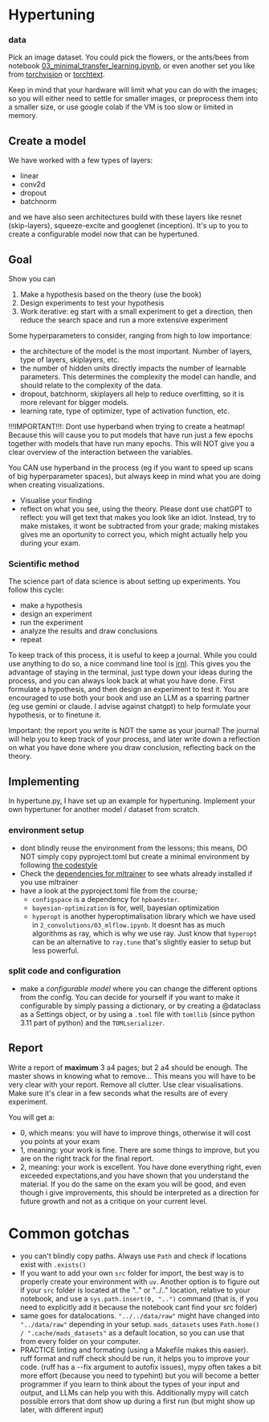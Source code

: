 # Hypertuning
### data
Pick an image dataset.
You could pick the flowers, or the ants/bees from notebook [03_minimal_transfer_learning.ipynb](03_minimal_transfer_learning.ipynb), or even another set you like from [torchvision](https://pytorch.org/vision/0.8/datasets.html) or [torchtext](https://pytorch.org/text/stable/datasets.html#imdb).

Keep in mind that your hardware will limit what you can do with the images; so you will either need to settle for smaller images, or preprocess them into a smaller size, or use google colab if the VM is too slow or limited in memory.

## Create a model
We have worked with a few types of layers:
- linear
- conv2d
- dropout
- batchnorm

and we have also seen architectures build with these layers like resnet (skip-layers), squeeze-excite and googlenet (inception).
It's up to you to create a configurable model now that can be hypertuned.

## Goal

Show you can
1. Make a hypothesis based on the theory (use the book)
1. Design experiments to test your hypothesis
1. Work iterative: eg start with a small experiment to get a direction, then reduce the search space and run a more extensive experiment

Some hyperparameters to consider, ranging from high to low importance:
- the architecture of the model is the most important. Number of layers, type of layers, skiplayers, etc.
- the number of hidden units directly impacts the number of learnable parameters. This determines the complexity the model can handle, and should relate to the complexity of the data.
- dropout, batchnorm, skiplayers all help to reduce overfitting, so it is more relevant for bigger models.
- learning rate, type of optimizer, type of activation function, etc.

!!!IMPORTANT!!!:
Dont use hyperband when trying to create a heatmap! Because this will cause you to put models that have run just a few epochs together with models that have run many epochs. This will NOT give you a clear overview of the interaction between the variables.

You CAN use hyperband in the process (eg if you want to speed up scans of big hyperparameter spaces), but always keep in mind what you are doing when creating visualizations.

- Visualise your finding
- reflect on what you see, using the theory. Please dont use chatGPT to reflect: you will get text that makes you look like an idiot. Instead, try to make mistakes, it wont be subtracted from your grade; making mistakes gives me an oportunity to correct you, which might actually help you during your exam.

### Scientific method
The science part of data science is about setting up experiments. You follow this cycle:
- make a hypothesis
- design an experiment
- run the experiment
- analyze the results and draw conclusions
- repeat

To keep track of this process, it is useful to keep a journal. While you could use anything to do so, a nice command line tool is [jrnl](https://jrnl.sh/en/stable/). This gives you the advantage of staying in the terminal, just type down your ideas during the process, and you can always look back at what you have done.
First formulate a hypothesis, and then design an experiment to test it. You are encouraged to use both your book and use an LLM as a sparring partner (eg use gemini or claude. I advise against chatgpt) to help formulate your hypothesis, or to finetune it.

Important: the report you write is NOT the same as your journal! The journal will help you to keep track of your process, and later write down a reflection on what you have done where you draw conclusion, reflecting back on the theory.


## Implementing
In hypertune.py, I have set up an example for hypertuning.
Implement your own hypertuner for another model / dataset from scratch.

### environment setup
- dont blindly reuse the environment from the lessons; this means, DO NOT simply copy pyproject.toml but create a minimal environment by following [the codestyle](https://github.com/raoulg/codestyle/blob/main/docs/make_a_module.md)
- Check the [dependencies for mltrainer](https://github.com/raoulg/mltrainer/blob/main/pyproject.toml) to see whats already installed if you use mltrainer
- have a look at the pyproject.toml file from the course;
    - `configspace` is a dependency for `hpbandster`.
    - `bayesian-optimization` is for, well, bayesian optimization
    - `hyperopt` is another hyperoptimalisation library which we have used in `2_convolutions/03_mlflow.ipynb`. It doesnt has as much algorithms as ray, which is why we use ray. Just know that `hyperopt` can be an alternative to `ray.tune` that's slightly easier to setup but less powerful.

### split code and configuration
- make a *configurable model* where you can change the different options from the config. You can decide for yourself if you want to make it configurable by simply passing a dictionary, or by creating a @dataclass as a Settings object, or by using a `.toml` file with `tomllib` (since python 3.11 part of python) and the `TOMLserializer`.

## Report
Write a report of **maximum** 3 a4 pages; but 2 a4 should be enough. The master shows in knowing what to remove...
This means you will have to be very clear with your report. Remove all clutter. Use clear visualisations. Make sure it's clear in a few seconds what the results are of every experiment.

You will get a:
- 0, which means: you will have to improve things, otherwise it will cost you points at your exam
- 1, meaning: your work is fine. There are some things to improve, but you are on the right track for the final report.
- 2, meaning: your work is excellent. You have done everything right, even exceeded expectations,and you have shown that you understand the material. If you do the same on the exam you will be good, and even though i give improvements, this should be interpreted as a direction for future growth and not as a critique on your current level.

# Common gotchas
- you can't blindly copy paths. Always use `Path` and check if locations exist with `.exists()`
- If you want to add your own `src` folder for import, the best way is to properly create your environment with `uv`. Another option is to figure out if your `src` folder is located at the ".." or "../.." location, relative to your notebook, and use a `sys.path.insert(0, "..")` command (that is, if you need to explicitly add it because the notebook cant find your src folder)
- same goes for datalocations. `"../../data/raw"` might have changed into `"../data/raw"` depending in your setup. `mads_datasets` uses `Path.home() / ".cache/mads_datasets"` as a default location, so you can use that from every folder on your computer.
- PRACTICE linting and formating (using a Makefile makes this easier). ruff format and ruff check should be run, it helps you to improve your code. (ruff has a --fix argument to autofix issues), mypy often takes a bit more effort (because you need to typehint) but you will become a better programmer if you learn to think about the types of your input and output, and LLMs can help you with this. Additionally mypy will catch possible errors that dont show up during a first run (but might show up later, with different input)